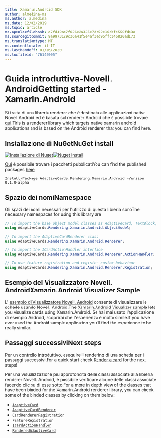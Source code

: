 ```yaml
---
title: Xamarin.Android SDK
author: almedina-ms
ms.author: almedina
ms.date: 12/02/2019
ms.topic: article
ms.openlocfilehash: a7fd40ac7f026e2a325e7dc52e10defe550fd43a
ms.sourcegitcommit: 9a9973129c36a41f5e4af30d95ffc146820ad173
ms.translationtype: MT
ms.contentlocale: it-IT
ms.lasthandoff: 01/16/2020
ms.locfileid: "76146005"
---
```

# <a name="getting-started---xamarinandroid"></a><span data-ttu-id="c2d33-102">Guida introduttiva-Novell. Android</span><span class="sxs-lookup"><span data-stu-id="c2d33-102">Getting started - Xamarin.Android</span></span>

<span data-ttu-id="c2d33-103">Si tratta di una libreria renderer che è destinata alle applicazioni native Novell Android ed è basata sul renderer Android che è possibile trovare [qui](../../android/getting-started.md).</span><span class="sxs-lookup"><span data-stu-id="c2d33-103">This is a renderer library which targets native xamarin android applications and is based on the Android renderer that you can find [here](../../android/getting-started.md).</span></span> 

## <a name="nuget-install"></a><span data-ttu-id="c2d33-104">Installazione di NuGet</span><span class="sxs-lookup"><span data-stu-id="c2d33-104">NuGet install</span></span>

<span data-ttu-id="c2d33-105">[![Installazione di Nuget](https://img.shields.io/nuget/vpre/AdaptiveCards.Rendering.Xamarin.Android.svg)](https://www.nuget.org/packages/AdaptiveCards.Rendering.Xamarin.Android)</span><span class="sxs-lookup"><span data-stu-id="c2d33-105">[![Nuget install](https://img.shields.io/nuget/vpre/AdaptiveCards.Rendering.Xamarin.Android.svg)](https://www.nuget.org/packages/AdaptiveCards.Rendering.Xamarin.Android)</span></span>

<span data-ttu-id="c2d33-106">[Qui](http://nuget.org) è possibile trovare i pacchetti pubblicati</span><span class="sxs-lookup"><span data-stu-id="c2d33-106">You can find the published packages [here](http://nuget.org)</span></span>

```console
Install-Package AdaptiveCards.Rendering.Xamarin.Android -Version 0.1.0-alpha
```

## <a name="namespace"></a><span data-ttu-id="c2d33-107">Spazio dei nomi</span><span class="sxs-lookup"><span data-stu-id="c2d33-107">Namespace</span></span>

<span data-ttu-id="c2d33-108">Gli spazi dei nomi necessari per l'utilizzo di questa libreria sono</span><span class="sxs-lookup"><span data-stu-id="c2d33-108">The necessary namespaces for using this library are</span></span>
```csharp
// To import the base object model classes as AdaptiveCard, TextBlock, Column, ShowCardAction, ...
using AdaptiveCards.Rendering.Xamarin.Android.ObjectModel;

// To import the AdaptiveCardRenderer class
using AdaptiveCards.Rendering.Xamarin.Android.Renderer;

// To import the ICardActionHandler interface
using AdaptiveCards.Rendering.Xamarin.Android.Renderer.ActionHandler;

// To use feature registration and register custom behaviour 
using AdaptiveCards.Rendering.Xamarin.Android.Renderer.Registration;
```

## <a name="xamarinandroid-visualizer-sample"></a><span data-ttu-id="c2d33-109">Esempio del Visualizzatore Novell. Android</span><span class="sxs-lookup"><span data-stu-id="c2d33-109">Xamarin.Android Visualizer Sample</span></span>

<span data-ttu-id="c2d33-110">L' [esempio di Visualizzatore Novell. Android](https://github.com/Microsoft/AdaptiveCards/tree/master/source/xamarin/Xamarin.Droid.Sample) consente di visualizzare le schede usando Novell. Android.</span><span class="sxs-lookup"><span data-stu-id="c2d33-110">The [Xamarin.Android Visualizer sample](https://github.com/Microsoft/AdaptiveCards/tree/master/source/xamarin/Xamarin.Droid.Sample) lets you visualize cards using Xamarin.Android.</span></span> <span data-ttu-id="c2d33-111">Se hai mai usato l'applicazione di esempio Android, scoprirai che l'esperienza è molto simile.</span><span class="sxs-lookup"><span data-stu-id="c2d33-111">If you have ever used the Android sample application you'll find the experience to be really similar.</span></span>

## <a name="next-steps"></a><span data-ttu-id="c2d33-112">Passaggi successivi</span><span class="sxs-lookup"><span data-stu-id="c2d33-112">Next steps</span></span>

<span data-ttu-id="c2d33-113">Per un controllo introduttivo, [eseguire il rendering di una scheda](render-a-card.md) per i passaggi successivi.</span><span class="sxs-lookup"><span data-stu-id="c2d33-113">For a quick start check [Render a card](render-a-card.md) for the next steps!</span></span>

<span data-ttu-id="c2d33-114">Per una visualizzazione più approfondita delle classi associate alla libreria renderer Novell. Android, è possibile verificare alcune delle classi associate facendo clic su di esse sotto:</span><span class="sxs-lookup"><span data-stu-id="c2d33-114">For a more in depth view of the classes that have been binded for the Xamarin.Android renderer library, you can check some of the binded classes by clicking on them below:</span></span>
* [```AdaptiveCard```](adaptivecards-rendering-xamarin-android-objectmodel-adaptivecard.md)
* [```AdaptiveCardRenderer```](adaptivecards-rendering-xamarin-android-renderer-adaptivecardrenderer.md)
* [```CardRendererRegistration```](adaptivecards-rendering-xamarin-android-renderer-cardrendererregistration.md)
* [```FeatureRegistration```](adaptivecards-rendering-xamarin-android-objectmodel-featureregistration.md)
* [```ICardActionHandler```](adaptivecards-renderin-xamarin-android-renderer-actionhandler-icardactionhandler.md)
* [```RenderedAdaptiveCard```](adaptivecards-rendering-xamarin-android-renderer-renderedadaptivecard.md)